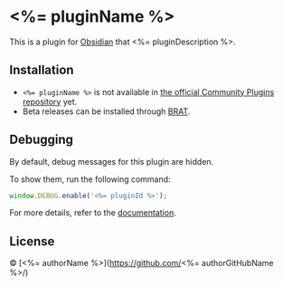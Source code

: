 # <%= pluginName %>

This is a plugin for [Obsidian](https://obsidian.md/) that <%= pluginDescription %>.

## Installation

- `<%= pluginName %>` is not available in [the official Community Plugins repository](https://obsidian.md/plugins) yet.
- Beta releases can be installed through [BRAT](https://obsidian.md/plugins?id=obsidian42-brat).

## Debugging

By default, debug messages for this plugin are hidden.

To show them, run the following command:

```js
window.DEBUG.enable('<%= pluginId %>');
```

For more details, refer to the [documentation](https://github.com/mnaoumov/obsidian-dev-utils?tab=readme-ov-file#debugging).

## License

© [<%= authorName %>](https://github.com/<%= authorGitHubName %>/)
